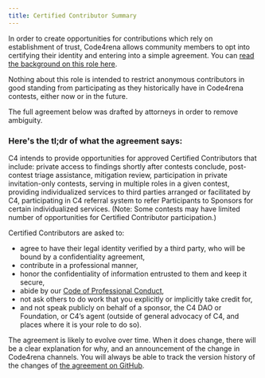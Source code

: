 ```yaml
---
title: Certified Contributor Summary
---
```


In order to create opportunities for contributions which rely on establishment of trust, Code4rena allows community members to opt into certifying their identity and entering into a simple agreement. You can [read the background on this role here](https://github.com/code-423n4/org/discussions/15).

Nothing about this role is intended to restrict anonymous contributors in good standing from participating as they historically have in Code4rena contests, either now or in the future.

The full agreement below was drafted by attorneys in order to remove ambiguity. 

### Here's the tl;dr of what the agreement says:

C4 intends to provide opportunities for approved Certified Contributors that include: private access to findings shortly after contests conclude, post-contest triage assistance, mitigation review, participation in private invitation-only contests, serving in multiple roles in a given contest, providing individualized services to third parties arranged or facilitated by C4, participating in C4 referral system to refer Participants to Sponsors for certain individualized services. (Note: Some contests may have limited number of opportunities for Certified Contributor participation.)

Certified Contributors are asked to: 
- agree to have their legal identity verified by a third party, who will be bound by a confidentiality agreement, 
- contribute in a professional manner, 
- honor the confidentiality of information entrusted to them and keep it secure, 
- abide by our [Code of Professional Conduct](https://www.notion.so/code4rena/Code-of-Professional-Conduct-657c7d80d34045f19eee510ae06fef55), 
- not ask others to do work that you explicitly or implicitly take credit for, 
- and not speak publicly on behalf of a sponsor, the C4 DAO or Foundation, or C4’s agent (outside of general advocacy of C4, and places where it is your role to do so).

The agreement is likely to evolve over time. When it does change, there will be a clear explanation for why, and an announcement of the change in Code4rena channels. You will always be able to track the version history of the changes of [the agreement on GitHub](https://github.com/code-423n4/code423n4.com/blob/main/_content/certified-contributor-terms-and-conditions.md).
